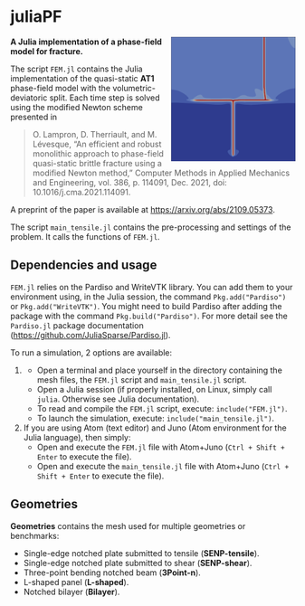 # juliaPF
<img align="right" width="220" height="220" src="/images/cover.PNG">

**A Julia implementation of a phase-field model for fracture.**
<br />

The script `FEM.jl` contains the Julia implementation of the quasi-static **AT1** phase-field model with the volumetric-deviatoric split.
Each time step is solved using the modified Newton scheme presented in

> O. Lampron, D. Therriault, and M. Lévesque, “An efficient and robust monolithic approach to phase-field quasi-static brittle fracture using a modified Newton method,” Computer Methods in Applied Mechanics and Engineering, vol. 386, p. 114091, Dec. 2021, doi: 10.1016/j.cma.2021.114091.

A preprint of the paper is available at https://arxiv.org/abs/2109.05373.

The script `main_tensile.jl` contains the pre-processing and settings of the problem. It calls the functions of `FEM.jl`.


## Dependencies and usage
`FEM.jl` relies on the Pardiso and WriteVTK library. You can add them to your environment using, in the Julia session, the command `Pkg.add("Pardiso")` or `Pkg.add("WriteVTK")`.
You might need to build Pardiso after adding the package with the command `Pkg.build("Pardiso")`. For more detail see the `Pardiso.jl` package documentation (https://github.com/JuliaSparse/Pardiso.jl).

To run a simulation, 2 options are available:
1. 	- Open a terminal and place yourself in the directory containing the mesh files, the `FEM.jl` script and `main_tensile.jl` script.
	- Open a Julia session (if properly installed, on Linux, simply call `julia`. Otherwise see Julia documentation).
	- To read and compile the `FEM.jl` script, execute: 	`include("FEM.jl")`.
	- To launch the simulation, execute: 			`include("main_tensile.jl")`.
2. If you are using Atom (text editor) and Juno (Atom environment for the Julia language), then simply:
	- Open and execute the `FEM.jl` file with Atom+Juno (`Ctrl + Shift + Enter` to execute the file).
	- Open and execute the `main_tensile.jl` file with Atom+Juno (`Ctrl + Shift + Enter` to execute the file).

## Geometries
**Geometries** contains the mesh used for multiple geometries or benchmarks:
- Single-edge notched plate submitted to tensile (**SENP-tensile**).
- Single-edge notched plate submitted to shear (**SENP-shear**).
- Three-point bending notched beam (**3Point-n**).
- L-shaped panel (**L-shaped**).
- Notched bilayer (**Bilayer**).
